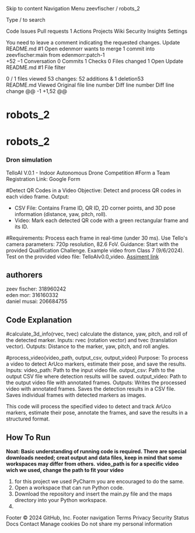 Skip to content
Navigation Menu
zeevfischer
/
robots_2

Type / to search

Code
Issues
Pull requests
1
Actions
Projects
Wiki
Security
Insights
Settings

You need to leave a comment indicating the requested changes. 
Update README.md #1
 Open
edenmorr wants to merge 1 commit into zeevfischer:main from edenmorr:patch-1  
+52 −1 
 Conversation 0
 Commits 1
 Checks 0
 Files changed 1
 Open
Update README.md
#1
File filter 
 
0 / 1 files viewed
 53 changes: 52 additions & 1 deletion53  
README.md
Viewed
Original file line number	Diff line number	Diff line change
@@ -1 +1,52 @@
# robots_2
# robots_2
### Dron simulation 
TelloAI V.0.1 - Indoor Autonomous Drone Competition
#Form a Team
Registration Link: Google Form

#Detect QR Codes in a Video
Objective: Detect and process QR codes in each video frame.
Output:
* CSV File: Contains Frame ID, QR ID, 2D corner points, and 3D pose information (distance, yaw, pitch, roll).
* Video: Mark each detected QR code with a green rectangular frame and its ID.

#Requirements:
Process each frame in real-time (under 30 ms).
Use Tello's camera parameters: 720p resolution, 82.6 FoV.
Guidance:
Start with the provided Qualification Challenge.
Example video from Class 7 (9/6/2024).
Test on the provided video file: TelloAIv0.0_video. 
[Assiment link]([https://docs.google.com/document/d/1eo34T_M7jfduRZm_oevy94YY2LkGLzRT/edit#heading=h.2g3tsmea07xv](https://docs.google.com/document/d/1CrMkXjp3Wmv8V35kfcw4X57aUSpF0xhfB9gIySmhaxw/edit))   
## authorers
zeev fischer: 318960242   
eden mor: 316160332   
daniel musai: 206684755   

## Code Explanation
#calculate_3d_info(rvec, tvec)
calculate the distance, yaw, pitch, and roll of the detected marker.
Inputs: rvec (rotation vector) and tvec (translation vector).
Outputs: Distance to the marker, yaw, pitch, and roll angles.

#process_video(video_path, output_csv, output_video)
Purpose: To process a video to detect ArUco markers, estimate their pose, and save the results.
Inputs:
video_path: Path to the input video file.
output_csv: Path to the output CSV file where detection results will be saved.
output_video: Path to the output video file with annotated frames.
Outputs:
Writes the processed video with annotated frames.
Saves the detection results in a CSV file.
Saves individual frames with detected markers as images.

This code will process the specified video to detect and track ArUco markers, estimate their pose, annotate the frames, and save the results in a structured format.

## How To Run
**Noat: Basic understanding of running code is required. There are special downloads needed; creat output and data files, keep in mind that some workspaces may differ from others.**
**video_path is for a specific video wich we used, change the path to fit your video**
1. for this project we used PyCharm you are encouraged to do the same.
2. Open a workspace that can run Python code.
3. Download the repository and insert the main.py file and the maps directory into your Python workspace.
4. 

Footer
© 2024 GitHub, Inc.
Footer navigation
Terms
Privacy
Security
Status
Docs
Contact
Manage cookies
Do not share my personal information
